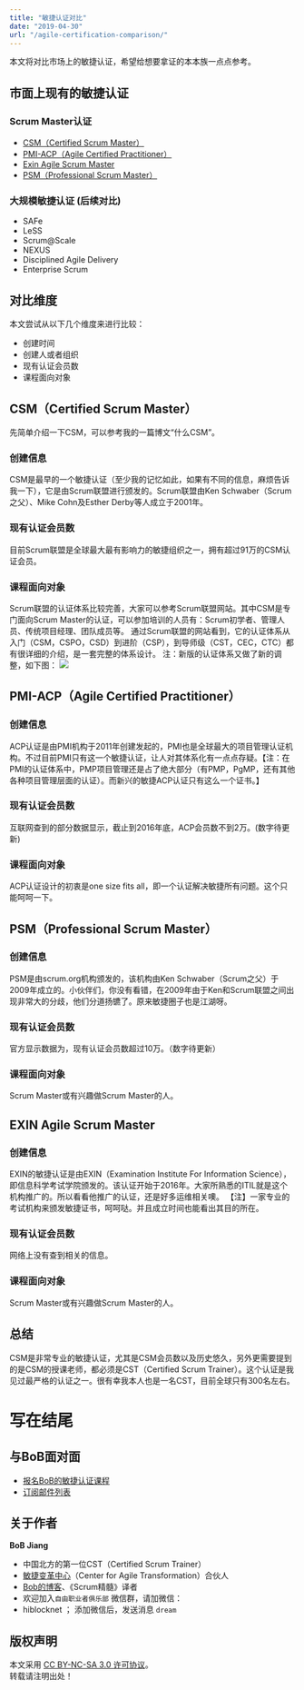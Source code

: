 ```yaml
---
title: "敏捷认证对比"
date: "2019-04-30"
url: "/agile-certification-comparison/"
---
```


本文将对比市场上的敏捷认证，希望给想要拿证的本本族一点点参考。

## 市面上现有的敏捷认证
### Scrum Master认证
- [CSM（Certified Scrum Master）](https://www.scrumalliance.org/certifications/practitioners/certified-scrummaster-csm)
- [PMI-ACP（Agile Certified Practitioner）](https://www.pmi.org/certifications/types/agile-acp)
- [Exin Agile Scrum Master](https://www.exin.com/agile_scrum/)
- [PSM（Professional Scrum Master）](https://www.scrum.org/professional-scrum-certifications/professional-scrum-master-assessments)

### 大规模敏捷认证 (后续对比)
- SAFe
- LeSS
- Scrum@Scale
- NEXUS
- Disciplined Agile Delivery
- Enterprise Scrum

## 对比维度

本文尝试从以下几个维度来进行比较：

- 创建时间
- 创建人或者组织
- 现有认证会员数
- 课程面向对象

## CSM（Certified Scrum Master）
先简单介绍一下CSM，可以参考我的一篇博文“什么CSM”。

### 创建信息
CSM是最早的一个敏捷认证（至少我的记忆如此，如果有不同的信息，麻烦告诉我一下），它是由Scrum联盟进行颁发的。Scrum联盟由Ken Schwaber（Scrum之父）、Mike Cohn及Esther Derby等人成立于2001年。

### 现有认证会员数
目前Scrum联盟是全球最大最有影响力的敏捷组织之一，拥有超过91万的CSM认证会员。

### 课程面向对象
Scrum联盟的认证体系比较完善，大家可以参考Scrum联盟网站。其中CSM是专门面向Scrum Master的认证，可以参加培训的人员有：Scrum初学者、管理人员、传统项目经理、团队成员等。
通过Scrum联盟的网站看到，它的认证体系从入门（CSM，CSPO，CSD）到进阶（CSP），到导师级（CST，CEC，CTC）都有很详细的介绍，是一套完整的体系设计。
注：新版的认证体系又做了新的调整，如下图：
![](/images/scrumalliance-certification.png)

##  PMI-ACP（Agile Certified Practitioner）
### 创建信息
ACP认证是由PMI机构于2011年创建发起的，PMI也是全球最大的项目管理认证机构。不过目前PMI只有这一个敏捷认证，让人对其体系化有一点点存疑。【注：在PMI的认证体系中，PMP项目管理还是占了绝大部分（有PMP，PgMP，还有其他各种项目管理层面的认证）。而新兴的敏捷ACP认证只有这么一个证书。】

### 现有认证会员数
互联网查到的部分数据显示，截止到2016年底，ACP会员数不到2万。(数字待更新)

### 课程面向对象
ACP认证设计的初衷是one size fits all，即一个认证解决敏捷所有问题。这个只能呵呵一下。

## PSM（Professional Scrum Master）
### 创建信息
PSM是由scrum.org机构颁发的，该机构由Ken Schwaber（Scrum之父）于2009年成立的。小伙伴们，你没有看错，在2009年由于Ken和Scrum联盟之间出现非常大的分歧，他们分道扬镳了。原来敏捷圈子也是江湖呀。

### 现有认证会员数
官方显示数据为，现有认证会员数超过10万。（数字待更新）

### 课程面向对象
Scrum Master或有兴趣做Scrum Master的人。

## EXIN Agile Scrum Master
### 创建信息
EXIN的敏捷认证是由EXIN（Examination Institute For Information Science），即信息科学考试学院颁发的。该认证开始于2016年。大家所熟悉的ITIL就是这个机构推广的。所以看看他推广的认证，还是好多运维相关噢。
【注】一家专业的考试机构来颁发敏捷证书，呵呵哒。并且成立时间也能看出其目的所在。

### 现有认证会员数
网络上没有查到相关的信息。

### 课程面向对象
Scrum Master或有兴趣做Scrum Master的人。

## 总结
CSM是非常专业的敏捷认证，尤其是CSM会员数以及历史悠久，另外更需要提到的是CSM的授课老师，都必须是CST（Certified Scrum Trainer）。这个认证是我见过最严格的认证之一。很有幸我本人也是一名CST，目前全球只有300名左右。

# 写在结尾
## 与BoB面对面
- [报名BoB的敏捷认证课程](https://appmopev1px9533.h5.xiaoeknow.com/homepage)
- [订阅邮件列表](https://tinyletter.com/bobjiang)

## 关于作者
**BoB Jiang**

- 中国北方的第一位CST（Certified Scrum Trainer）  
- [敏捷变革中心](https://www.c4at.cn/)（Center for Agile Transformation）合伙人  
- [Bob的博客](https://www.bobjiang.com)、《Scrum精髓》译者
- 欢迎加入`自由职业者俱乐部` 微信群，请加微信：
- hiblocknet  ； 添加微信后，发送消息 `dream`

## 版权声明

本文采用 [CC BY-NC-SA 3.0 许可协议](https://creativecommons.org/licenses/by-nc-sa/3.0/deed.zh)。  
转载请注明出处！
